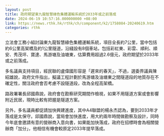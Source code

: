 ```yaml
---
layout: post
title: 政府期望東九龍智慧綠色集體運輸系統於2033年或之前落成
date: 2024-06-19 10:57:16.000000000 +08:00
link: https://news.rthk.hk/rthk/ch/component/k2/1758084-20240619.htm
categories: rthk
---
```


立法會工務小組討論東九龍智慧綠色集體運輸系統，項目全長約7公里，當中包括約6公里高架橋及約1公里隧道，沿綫設有8個車站，包括彩虹東、彩雲、順利、順安、秀茂坪、寶達、馬游塘及油塘東，估算費用超過2.6億元，政府期望於2033年或之前落成。

多名議員支持項目，經民聯的盧偉國形容是「遲來的春天」，不過，選委界議員陳紹雄說，政府文件指出，擬議工程計劃於馬游塘及油塘東之間隧道段的地質存在不確定性，關注政府會否考慮不設隧道段，改為全程高架橋。

路政署署長邱國鼎說，政府會在勘察研究期間作檢視，如果不用隧道方案或會影響附近民居，現時比較有把握是隧道方案。

另外，多名議員都促請加快興建進度，其中A4聯盟的楊永杰認為，要到2033年才落成是太保守。邱國鼎說，當局會加快進度，用大約兩年時間做勘察及設計，同時今年底會邀請有意的營辦商入意向書，如果能加快落成，政府在招標時會為相關營辦商「加分」，他相信有機會較原定2033年提早落成。

